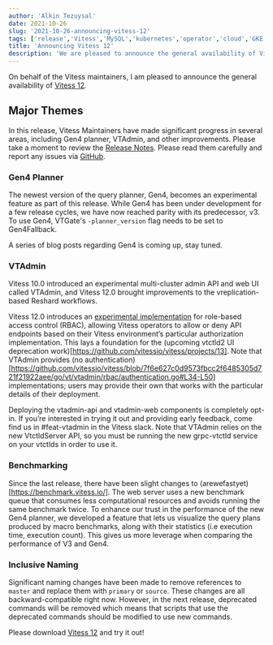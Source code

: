 ```yaml
---
author: 'Alkin Tezuysal'
date: 2021-10-26
slug: '2021-10-26-announcing-vitess-12'
tags: ['release','Vitess','MySQL','kubernetes','operator','cloud','GKE','aws','sharding']
title: 'Announcing Vitess 12'
description: 'We are pleased to announce the general availability of Vitess 12'
---
```

On behalf of the Vitess maintainers, I am pleased to announce the general availability of [Vitess 12](https://github.com/vitessio/vitess/releases/tag/v12.0.0).

## Major Themes
In this release, Vitess Maintainers have made significant progress in several areas, including Gen4 planner, VTAdmin, and other improvements. 
Please take a moment to review the [Release Notes](https://github.com/vitessio/vitess/blob/master/doc/releasenotes/12_0_0_release_notes.md). Please read them carefully and report any issues via [GitHub](https://github.com/vitessio/vitess/issues).

### Gen4 Planner
The newest version of the query planner, Gen4, becomes an experimental feature as part of this release. While Gen4 has been under development for a few release cycles, we have now reached parity with its predecessor, v3.
To use Gen4, VTGate's `-planner_version` flag needs to be set to Gen4Fallback.

A series of blog posts regarding Gen4 is coming up, stay tuned.

### VTAdmin
Vitess 10.0 introduced an experimental multi-cluster admin API and web UI called VTAdmin, and Vitess 12.0 brought improvements to the vreplication-based Reshard workflows. 

Vitess 12.0 introduces an [experimental implementation](https://github.com/vitessio/vitess/pull/8515) for role-based access control (RBAC), allowing Vitess operators to allow or deny API endpoints based on their Vitess environment’s particular authorization implementation. This lays a foundation for the (upcoming vtctld2 UI deprecation work)[https://github.com/vitessio/vitess/projects/13]. Note that VTAdmin provides (no authentication)[https://github.com/vitessio/vitess/blob/7f6e627c0d9573fbcc2f6485305d721f21922aee/go/vt/vtadmin/rbac/authentication.go#L34-L50] implementations; users may provide their own that works with the particular details of their deployment.

Deploying the vtadmin-api and vtadmin-web components is completely opt-in. If you’re interested in trying it out and providing early feedback, come find us in #feat-vtadmin in the Vitess slack. Note that VTAdmin relies on the new VtctldServer API, so you must be running the new grpc-vtctld service on your vtctlds in order to use it.

### Benchmarking 
Since the last release, there have been slight changes to (arewefastyet)[https://benchmark.vitess.io/]. The web server uses a new benchmark queue that consumes less computational resources and avoids running the same benchmark twice. To enhance our trust in the performance of the new Gen4 planner, we developed a feature that lets us visualize the query plans produced by macro benchmarks, along with their statistics (i.e execution time, execution count). This gives us more leverage when comparing the performance of V3 and Gen4.

### Inclusive Naming 
Significant naming changes have been made to remove references to `master` and replace them with `primary` or `source`. These changes are all backward-compatible right now. However, in the next release, deprecated commands will be removed which means that scripts that use the deprecated commands should be modified to use new commands.

Please download [Vitess 12](https://github.com/vitessio/vitess/releases/tag/v12.0.0) and try it out!
